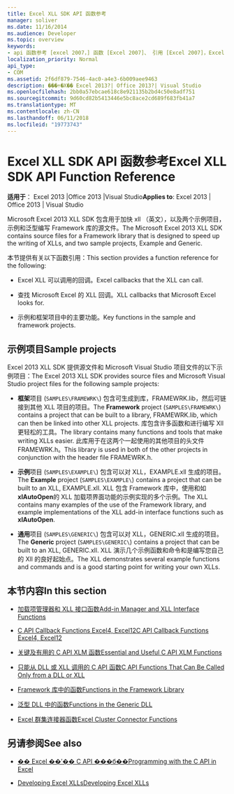 ```yaml
---
title: Excel XLL SDK API 函数参考
manager: soliver
ms.date: 11/16/2014
ms.audience: Developer
ms.topic: overview
keywords:
- api 函数参考 [excel 2007，] 函数 [Excel 2007]、 引用 [Excel 2007]，Excel 2007 XLL 软件开发工具包，参考 （英文）
localization_priority: Normal
api_type:
- COM
ms.assetid: 2f6df879-7546-4ac0-a4e3-6b009aee9463
description: ���÷�Χ�� Excel 2013?| Office 2013?| Visual Studio
ms.openlocfilehash: 2bb0a57ebcae618c8e921135b2bd4c50e8adf751
ms.sourcegitcommit: 9d60cd82b5413446e5bc8ace2cd689f683fb41a7
ms.translationtype: MT
ms.contentlocale: zh-CN
ms.lasthandoff: 06/11/2018
ms.locfileid: "19773743"
---
```

# <a name="excel-xll-sdk-api-function-reference"></a><span data-ttu-id="42abd-104">Excel XLL SDK API 函数参考</span><span class="sxs-lookup"><span data-stu-id="42abd-104">Excel XLL SDK API Function Reference</span></span>

<span data-ttu-id="42abd-105">**适用于**： Excel 2013 |Office 2013 |Visual Studio</span><span class="sxs-lookup"><span data-stu-id="42abd-105">**Applies to**: Excel 2013 | Office 2013 | Visual Studio</span></span> 
  
<span data-ttu-id="42abd-106">Microsoft Excel 2013 XLL SDK 包含用于加快 xll （英文），以及两个示例项目，示例和泛型编写 Framework 库的源文件。</span><span class="sxs-lookup"><span data-stu-id="42abd-106">The Microsoft Excel 2013 XLL SDK contains source files for a Framework library that is designed to speed up the writing of XLLs, and two sample projects, Example and Generic.</span></span> 
  
<span data-ttu-id="42abd-107">本节提供有关以下函数引用：</span><span class="sxs-lookup"><span data-stu-id="42abd-107">This section provides a function reference for the following:</span></span>
  
- <span data-ttu-id="42abd-108">Excel XLL 可以调用的回调。</span><span class="sxs-lookup"><span data-stu-id="42abd-108">Excel callbacks that the XLL can call.</span></span>
    
- <span data-ttu-id="42abd-109">查找 Microsoft Excel 的 XLL 回调。</span><span class="sxs-lookup"><span data-stu-id="42abd-109">XLL callbacks that Microsoft Excel looks for.</span></span>
    
- <span data-ttu-id="42abd-110">示例和框架项目中的主要功能。</span><span class="sxs-lookup"><span data-stu-id="42abd-110">Key functions in the sample and framework projects.</span></span>
    
## <a name="sample-projects"></a><span data-ttu-id="42abd-111">示例项目</span><span class="sxs-lookup"><span data-stu-id="42abd-111">Sample projects</span></span>

<span data-ttu-id="42abd-112">Excel 2013 XLL SDK 提供源文件和 Microsoft Visual Studio 项目文件的以下示例项目：</span><span class="sxs-lookup"><span data-stu-id="42abd-112">The Excel 2013 XLL SDK provides source files and Microsoft Visual Studio project files for the following sample projects:</span></span>
  
- <span data-ttu-id="42abd-113">**框架**项目 (`SAMPLES\FRAMEWRK\`) 包含可生成到库，FRAMEWRK.lib，然后可链接到其他 XLL 项目的项目。</span><span class="sxs-lookup"><span data-stu-id="42abd-113">The **Framework** project (`SAMPLES\FRAMEWRK\`) contains a project that can be built to a library, FRAMEWRK.lib, which can then be linked into other XLL projects.</span></span> <span data-ttu-id="42abd-114">库包含许多函数和进行编写 Xll 更轻松的工具。</span><span class="sxs-lookup"><span data-stu-id="42abd-114">The library contains many functions and tools that make writing XLLs easier.</span></span> <span data-ttu-id="42abd-115">此库用于在这两个一起使用的其他项目的头文件 FRAMEWRK.h。</span><span class="sxs-lookup"><span data-stu-id="42abd-115">This library is used in both of the other projects in conjunction with the header file FRAMEWRK.h.</span></span>
    
- <span data-ttu-id="42abd-116">**示例**项目 (`SAMPLES\EXAMPLE\`) 包含可以对 XLL，EXAMPLE.xll 生成的项目。</span><span class="sxs-lookup"><span data-stu-id="42abd-116">The **Example** project (`SAMPLES\EXAMPLE\`) contains a project that can be built to an XLL, EXAMPLE.xll.</span></span> <span data-ttu-id="42abd-117">XLL 包含 Framework 库中，使用和如**xlAutoOpen**的 XLL 加载项界面功能的示例实现的多个示例。</span><span class="sxs-lookup"><span data-stu-id="42abd-117">The XLL contains many examples of the use of the Framework library, and example implementations of the XLL add-in interface functions such as **xlAutoOpen**.</span></span>
    
- <span data-ttu-id="42abd-118">**通用**项目 (`SAMPLES\GENERIC\`) 包含可以对 XLL，GENERIC.xll 生成的项目。</span><span class="sxs-lookup"><span data-stu-id="42abd-118">The **Generic** project (`SAMPLES\GENERIC\`) contains a project that can be built to an XLL, GENERIC.xll.</span></span> <span data-ttu-id="42abd-119">XLL 演示几个示例函数和命令和是编写您自己的 Xll 的良好起始点。</span><span class="sxs-lookup"><span data-stu-id="42abd-119">The XLL demonstrates several example functions and commands and is a good starting point for writing your own XLLs.</span></span>
    
## <a name="in-this-section"></a><span data-ttu-id="42abd-120">本节内容</span><span class="sxs-lookup"><span data-stu-id="42abd-120">In this section</span></span>

- [<span data-ttu-id="42abd-121">加载项管理器和 XLL 接口函数</span><span class="sxs-lookup"><span data-stu-id="42abd-121">Add-in Manager and XLL Interface Functions</span></span>](add-in-manager-and-xll-interface-functions.md)
  
- [<span data-ttu-id="42abd-122">C API Callback Functions Excel4, Excel12</span><span class="sxs-lookup"><span data-stu-id="42abd-122">C API Callback Functions Excel4, Excel12</span></span>](c-api-callback-functions-excel4-excel12.md)
  
- [<span data-ttu-id="42abd-123">关键及有用的 C API XLM 函数</span><span class="sxs-lookup"><span data-stu-id="42abd-123">Essential and Useful C API XLM Functions</span></span>](essential-and-useful-c-api-xlm-functions.md)
  
- [<span data-ttu-id="42abd-124">只能从 DLL 或 XLL 调用的 C API 函数</span><span class="sxs-lookup"><span data-stu-id="42abd-124">C API Functions That Can Be Called Only from a DLL or XLL</span></span>](c-api-functions-that-can-be-called-only-from-a-dll-or-xll.md)
  
- [<span data-ttu-id="42abd-125">Framework 库中的函数</span><span class="sxs-lookup"><span data-stu-id="42abd-125">Functions in the Framework Library</span></span>](functions-in-the-framework-library.md)
  
- [<span data-ttu-id="42abd-126">泛型 DLL 中的函数</span><span class="sxs-lookup"><span data-stu-id="42abd-126">Functions in the Generic DLL</span></span>](functions-in-the-generic-dll.md)
  
- [<span data-ttu-id="42abd-127">Excel 群集连接器函数</span><span class="sxs-lookup"><span data-stu-id="42abd-127">Excel Cluster Connector Functions</span></span>](excel-cluster-connector-functions.md)
  
## <a name="see-also"></a><span data-ttu-id="42abd-128">另请参阅</span><span class="sxs-lookup"><span data-stu-id="42abd-128">See also</span></span>

- [<span data-ttu-id="42abd-129">�� Excel ��ʹ�� C API ���б��</span><span class="sxs-lookup"><span data-stu-id="42abd-129">Programming with the C API in Excel</span></span>](programming-with-the-c-api-in-excel.md)
  
- [<span data-ttu-id="42abd-130">Developing Excel XLLs</span><span class="sxs-lookup"><span data-stu-id="42abd-130">Developing Excel XLLs</span></span>](developing-excel-xlls.md)

